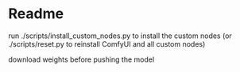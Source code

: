 # Readme
run ./scripts/install_custom_nodes.py to install the custom nodes (or ./scripts/reset.py to reinstall ComfyUI and all custom nodes)

download weights before pushing the model
